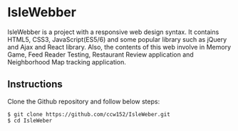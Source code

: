 # IsleWebber
IsleWebber is a project with a responsive web design syntax. It contains HTML5, CSS3, JavaScript(ES5/6) and some popular library such as jQuery and Ajax and React library. Also, the contents of this web  involve in Memory Game, Feed Reader Testing, Restaurant Review application and Neighborhood Map tracking application.

## Instructions
Clone the Github repository and follow below steps:
```
$ git clone https://github.com/ccw152/IsleWeber.git
$ cd IsleWeber
```